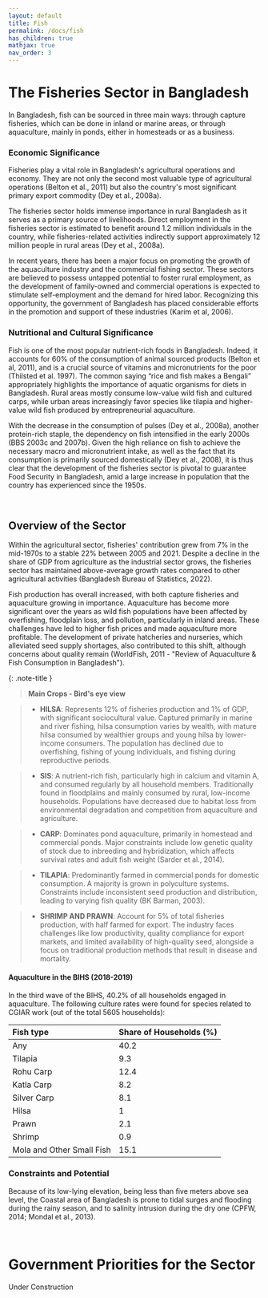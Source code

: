 ```yaml
---
layout: default
title: Fish 
permalink: /docs/fish
has_children: true
mathjax: true
nav_order: 3
---
```



# The Fisheries Sector in Bangladesh

In Bangladesh, fish can be sourced in three main ways: through capture fisheries, which can be done in inland or marine areas, or through aquaculture, mainly in ponds, either in homesteads or as a business.


### Economic Significance

Fisheries play a vital role in Bangladesh's agricultural operations and economy. They are not only the second most valuable type of agricultural operations (Belton et al., 2011) but also the country's most significant primary export commodity (Dey et al., 2008a). <br> 

The fisheries sector holds immense importance in rural Bangladesh as it serves as a primary source of livelihoods. Direct employment in the fisheries sector is estimated to benefit around 1.2 million individuals in the country, while fisheries-related activities indirectly support approximately 12 million people in rural areas (Dey et al., 2008a). <br> 

In recent years, there has been a major focus on promoting the growth of the aquaculture industry and the commercial fishing sector. These sectors are believed to possess untapped potential to foster rural employment, as the development of family-owned and commercial operations is expected to stimulate self-employment and the demand for hired labor. Recognizing this opportunity, the government of Bangladesh has placed considerable efforts in the promotion and support of these industries (Karim et al, 2006). 

### Nutritional and Cultural Significance

Fish is one of the most popular nutrient-rich foods in Bangladesh. Indeed, it accounts for 60% of the consumption of animal sourced products (Belton et al, 2011), and is a crucial source of vitamins and micronutrients for the poor (Thilsted et al. 1997). The common saying “rice and fish makes a Bengali” appropriately highlights the importance of aquatic organisms for diets in Bangladesh. Rural areas mostly consume low-value wild fish and cultured carps, while urban areas increasingly favor species like tilapia and higher-value wild fish produced by entrepreneurial aquaculture.

With the decrease in the consumption of pulses (Dey et al., 2008a), another protein-rich staple, the dependency on fish intensified in the early 2000s (BBS 2003c and 2007b).
Given the high reliance on fish to achieve the necessary macro and micronutrient intake, as well as the fact that its consumption is primarily sourced domestically (Dey et al., 2008), it is thus clear that the development of the fisheries sector is pivotal to guarantee Food Security in Bangladesh, amid a large increase in population that the country has experienced since the 1950s. 



<br> 

## Overview of the Sector

Within the agricultural sector, fisheries' contribution grew from 7% in the mid-1970s to a stable 22% between 2005 and 2021. Despite a decline in the share of GDP from agriculture as the industrial sector grows, the fisheries sector has maintained above-average growth rates compared to other agricultural activities (Bangladesh Bureau of Statistics, 2022).

Fish production has overall increased, with both capture fisheries and aquaculture growing in importance. Aquaculture has become more significant over the years as wild fish populations have been affected by overfishing, floodplain loss, and pollution, particularly in inland areas. These challenges have led to higher fish prices and made aquaculture more profitable. The development of private hatcheries and nurseries, which alleviated seed supply shortages, also contributed to this shift, although concerns about quality remain (WorldFish, 2011 - "Review of Aquaculture & Fish Consumption in Bangladesh").


{: .note-title }
> **Main Crops - Bird's eye view**

> - **HILSA**: Represents 12% of fisheries production and 1% of GDP, with significant sociocultural value. Captured primarily in marine and river fishing, hilsa consumption varies by wealth, with mature hilsa consumed by wealthier groups and young hilsa by lower-income consumers. The population has declined due to overfishing, fishing of young individuals, and fishing during reproductive periods.

> - **SIS**: A nutrient-rich fish, particularly high in calcium and vitamin A, and consumed regularly by all household members. Traditionally found in floodplains and mainly consumed by rural, low-income households. Populations have decreased due to habitat loss from environmental degradation and competition from aquaculture and agriculture.

> - **CARP**: Dominates pond aquaculture, primarily in homestead and commercial ponds. Major constraints include low genetic quality of stock due to inbreeding and hybridization, which affects survival rates and adult fish weight (Sarder et al., 2014).

> - **TILAPIA**: Predominantly farmed in commercial ponds for domestic consumption. A majority is grown in polyculture systems. Constraints include inconsistent seed production and distribution, leading to varying fish quality (BK Barman, 2003).

> - **SHRIMP AND PRAWN**: Account for 5% of total fisheries production, with half farmed for export. The industry faces challenges like low productivity, quality compliance for export markets, and limited availability of high-quality seed, alongside a focus on traditional production methods that result in disease and mortality.



#### Aquaculture in the BIHS (2018-2019)
In the third wave of the BIHS, 40.2% of all households engaged in aquaculture. The following culture rates were found for species related to CGIAR work (out of the total 5605 households):

| Fish type | Share of Households (%) |
|:-------------|:------------------|
| Any | 40.2 |
| Tilapia | 9.3  |
| Rohu Carp |12.4|
| Katla Carp | 8.2|
| Silver Carp |8.1|
| Hilsa |1|
| Prawn |2.1|
| Shrimp | 0.9 |
| Mola and Other Small Fish | 15.1 |


### Constraints and Potential 
Because of its low-lying elevation, being less than five meters above sea level, the Coastal area of Bangladesh is prone to tidal surges and flooding during the rainy season, and to  salinity intrusion during the dry one (CPFW, 2014; Mondal et al., 2013).


<br>

# Government Priorities for the Sector

Under Construction

